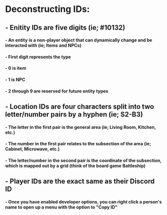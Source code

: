 # Deconstructing IDs:
## - Enitity IDs are five digits (ie; #10132)
#### - An entity is a non-player object that can dynamically change and be interacted with (ie; Items and NPCs)
#### - First digit represents the type
#### - 0 is item
#### - 1 is NPC
#### - 2 through 9 are reserved for future entity types
## - Location IDs are four characters split into two letter/number pairs by a hyphen (ie; S2-B3)
#### - The letter in the first pair is the general area (ie; Living Room, Kitchen, etc.)
#### - The number in the first pair relates to the subsection of the area (ie; Cabinet, Microwave, etc.)
#### - The letter/number in the second pair is the coordinate of the subsection, which is mapped out by a grid (think of the board game Battleship)
## - Player IDs are the exact same as their Discord ID 
#### - Once you have enabled developer options, you can right click a person's name to open up a menu with the option to "Copy ID"
